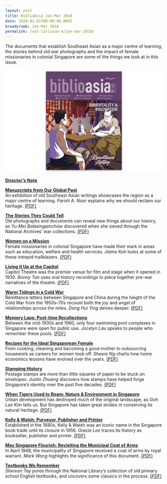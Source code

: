 ```yaml
---
layout: post
title: BiblioAsia Jan-Mar 2018
date: 2020-01-01T00:00:00.000Z
breadcrumb: Jan-Mar 2018
permalink: /vol-13/issue-4/jan-mar-2018/
---
```

The documents that establish Southeast Asian as a major centre of learning, the stories behind old war photographs and the impact of female missionaries in colonial Singapore are some of the things we look at in this issue.

<img src="/images/Vol-13-issue-4/vol13_iss4.JPG">  

**[Director’s Note](/vol-13/issue-4/jan-mar-2018/director-note)**

**[Manuscripts from Our Global Past](/vol-13/issue-4/jan-mar-2018/manuscripts-from-past)** <br>
An exhibition of old Southeast Asian writings showcases the region as a major centre of learning. *Farish A. Noor* explains why we should reclaim our heritage. [(PDF)](/files/pdf/vol-13/v13-issue4_Manuscripts.pdf)

**[The Stories They Could Tell](/vol-13/issue-4/jan-mar-2018/stories-they-tell)** <br>
Old photographs and documents can reveal new things about our history, as *Yu-Mei Balasingamchow* discovered when she sieved through the National Archives’ war collections. [(PDF)](/files/pdf/vol-13/v13-issue4_Stories.pdf)

**[Women on a Mission](/vol-13/issue-4/jan-mar-2018/women-on-a-mission)** <br>
Female missionaries in colonial Singapore have made their mark in areas such as education, welfare and health services. *Jaime Koh* looks at some of these intrepid trailblazers. 
[(PDF)](/files/pdf/vol-13/v13-issue4_Women.pdf)

**[Living It Up at the Capitol](/vol-13/issue-4/jan-mar-2018/living-up-at-capitol)** <br>
Capitol Theatre was the premier venue for film and stage when it opened in 1930. *Bonny Tan* uses oral history recordings to piece together pre-war narratives of the theatre. 
[(PDF)](/files/pdf/vol-13/v13-issue4_Capitol.pdf)

**[Warm Tidings in a Cold War](/vol-13/issue-4/jan-mar-2018/warmtidingsincoldwar)** <br>
Remittance letters between Singapore and China during the height of the Cold War from the 1950s–70s recount both the joy and angst of relationships across the miles. *Dong Hui Ying* delves deeper. [(PDF)](/files/pdf/vol-13/v13-issue4_Tidings.pdf)

**[Memory Laps: Pool-time Recollections](/vol-13/issue-4/jan-mar-2018/memory-laps)** <br>
Between the mid-1930s and 1960, only four swimming pool complexes in Singapore were open for public use. *Jocelyn Lau* speaks to people who remember these pools. [(PDF)](/files/pdf/vol-13/v13-issue4_Memory.pdf)

**[Recipes for the Ideal Singaporean Female](/vol-13/issue-4/jan-mar-2018/ideal-sgporean-female)** <br>
From cooking, cleaning and becoming a good mother to outsourcing housework as careers for women took off. *Sheere Ng* charts how home economics lessons have evolved over the years. [(PDF)](/files/pdf/vol-13/v13-issue4_Recipes.pdf)

**[Stamping History](/vol-13/issue-4/jan-mar-2018/stamping-history)** <br>
Postage stamps are more than little squares of paper to be stuck on envelopes. *Justin Zhuang* discovers how stamps have helped forge Singapore’s identity over the past five decades. [(PDF)](/files/pdf/vol-13/v13-issue4_Stamping.pdf)

**[When Tigers Used to Roam: Nature & Environment in Singapore](/vol-13/issue-4/jan-mar-2018/whentigersusedtoroam)** <br>
Urban development has destroyed much of the original landscape, as *Goh Lee Kim* tells us. But Singapore has taken great strides in conserving its natural heritage. [(PDF)](/files/pdf/vol-13/v13-issue4_Tigers.pdf)

**[Kelly & Walsh: Purveyor, Publisher and Printer](/vol-13/issue-4/jan-mar-2018/kelly-and-walsh)** <br>
Established in the 1880s, Kelly & Walsh was an iconic name in the Singapore book trade until its closure in 1956. *Gracie Lee* traces its history as bookseller, publisher and printer. 
[(PDF)](/files/pdf/vol-13/v13-issue4_Kelly.pdf)

**[May Singapore Flourish: Revisiting the Municipal Coat of Arms](/vol-13/issue-4/jan-mar-2018/maysingaporeflourish)** <br>
In April 1948, the municipality of Singapore received a coat of arms by royal warrant. *Mark Wong* highlights the significance of this document. [(PDF)](/files/pdf/vol-13/v13-issue4_Flourish.pdf)

**[Textbooks We Remember](/vol-13/issue-4/jan-mar-2018/textbooks-we-remember)** <br>
*Shereen Tay* pores through the National Library’s collection of old primary school English textbooks, and uncovers some classics in the process. [(PDF)](/files/pdf/vol-13/v13-issue4_Textbooks.pdf)